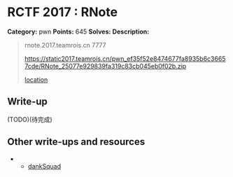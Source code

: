 # RCTF 2017 : RNote

**Category:** pwn
**Points:** 645
**Solves:** 
**Description:**

> rnote.2017.teamrois.cn 7777
>
>
> <https://static2017.teamrois.cn/pwn_ef35f52e8474677fa8935b6c36657cde/RNote_25077e929839fa319c83cb045eb0f02b.zip>
>
> [location](RNote_25077e929839fa319c83cb045eb0f02b.zip)

## Write-up

(TODO)(待完成)

## Other write-ups and resources
* * [dankSquad](https://drigg3r.gitbooks.io/ctf-writeups-2017/rctf-2017/rnotepwn.html)
